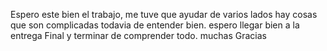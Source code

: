 Espero este bien el trabajo, me tuve que ayudar de varios lados hay cosas que son
complicadas todavia de entender bien. espero llegar bien a la entrega Final y terminar de comprender todo.
muchas Gracias
